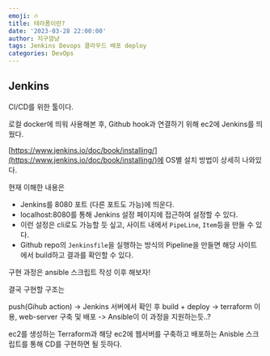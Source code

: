 ```yaml
---
emoji: 🔥
title: 테라폼이란?
date: '2023-03-28 22:00:00'
author: 지구깜냥
tags: Jenkins Devops 클라우드 배포 deploy
categories: DevOps
---
```

## Jenkins
CI/CD를 위한 툴이다.

로컬 docker에 띄워 사용해본 후, Github hook과 연결하기 위해 ec2에 Jenkins를 띄웠다.

[https://www.jenkins.io/doc/book/installing/](https://www.jenkins.io/doc/book/installing/)에 OS별 설치 방법이 상세히 나와있다.

현재 이해한 내용은
- Jenkins를 8080 포트 (다른 포트도 가능)에 띄운다.
- localhost:8080를 통해 Jenkins 설정 페이지에 접근하여 설정할 수 있다.
- 이런 설정은 cli로도 가능할 듯 싶고, 사이트 내에서 `PipeLine`, `Item`등을 만들 수 있다.
- Github repo의 `Jenkinsfile`을 실행하는 방식의 Pipeline을 만들면 해당 사이트에서 build하고 결과를 확인할 수 있다.


구현 과정은 ansible 스크립트 작성 이후 해보자!


결국 구현할 구조는

push(Gihub action)
-> Jenkins 서버에서 확인 후 build + deploy
-> terraform 이용, web-server 구축 및 배포
-> Ansible이 이 과정을 지원하는듯..?

ec2를 생성하는 Terraform과 해당 ec2에 웹서버를 구축하고 배포하는 Anisble 스크립트를 통해
CD를 구현하면 될 듯하다.